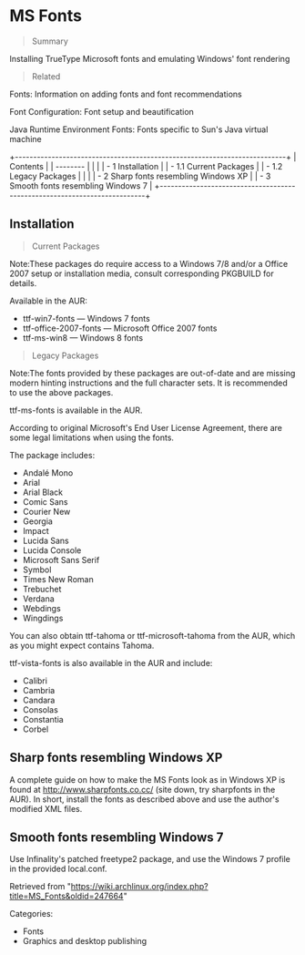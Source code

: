 MS Fonts
========

> Summary

Installing TrueType Microsoft fonts and emulating Windows' font
rendering

> Related

Fonts: Information on adding fonts and font recommendations

Font Configuration: Font setup and beautification

Java Runtime Environment Fonts: Fonts specific to Sun's Java virtual
machine

+--------------------------------------------------------------------------+
| Contents                                                                 |
| --------                                                                 |
|                                                                          |
| -   1 Installation                                                       |
|     -   1.1 Current Packages                                             |
|     -   1.2 Legacy Packages                                              |
|                                                                          |
| -   2 Sharp fonts resembling Windows XP                                  |
| -   3 Smooth fonts resembling Windows 7                                  |
+--------------------------------------------------------------------------+

Installation
------------

> Current Packages

Note:These packages do require access to a Windows 7/8 and/or a Office
2007 setup or installation media, consult corresponding PKGBUILD for
details.

Available in the AUR:

-   ttf-win7-fonts — Windows 7 fonts
-   ttf-office-2007-fonts — Microsoft Office 2007 fonts
-   ttf-ms-win8 — Windows 8 fonts

> Legacy Packages

Note:The fonts provided by these packages are out-of-date and are
missing modern hinting instructions and the full character sets. It is
recommended to use the above packages.

ttf-ms-fonts is available in the AUR.

According to original Microsoft's End User License Agreement, there are
some legal limitations when using the fonts.

The package includes:

-   Andalé Mono
-   Arial
-   Arial Black
-   Comic Sans
-   Courier New
-   Georgia
-   Impact
-   Lucida Sans
-   Lucida Console
-   Microsoft Sans Serif
-   Symbol
-   Times New Roman
-   Trebuchet
-   Verdana
-   Webdings
-   Wingdings

You can also obtain ttf-tahoma or ttf-microsoft-tahoma from the AUR,
which as you might expect contains Tahoma.

ttf-vista-fonts is also available in the AUR and include:

-   Calibri
-   Cambria
-   Candara
-   Consolas
-   Constantia
-   Corbel

Sharp fonts resembling Windows XP
---------------------------------

A complete guide on how to make the MS Fonts look as in Windows XP is
found at http://www.sharpfonts.co.cc/ (site down, try sharpfonts in the
AUR). In short, install the fonts as described above and use the
author's modified XML files.

Smooth fonts resembling Windows 7
---------------------------------

Use Infinality's patched freetype2 package, and use the Windows 7
profile in the provided local.conf.

Retrieved from
"https://wiki.archlinux.org/index.php?title=MS_Fonts&oldid=247664"

Categories:

-   Fonts
-   Graphics and desktop publishing
